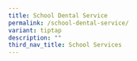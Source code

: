 ```yaml
---
title: School Dental Service
permalink: /school-dental-service/
variant: tiptap
description: ""
third_nav_title: School Services
---
```

